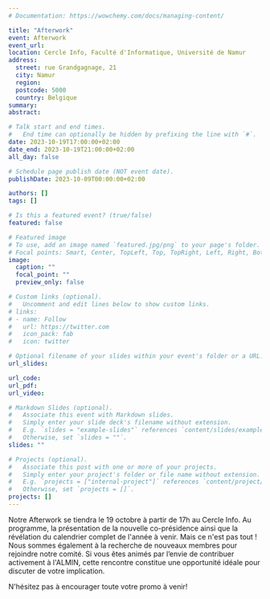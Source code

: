 ```yaml
---
# Documentation: https://wowchemy.com/docs/managing-content/

title: "Afterwork"
event: Afterwork
event_url: 
location: Cercle Info, Faculté d'Informatique, Université de Namur
address:
  street: rue Grandgagnage, 21
  city: Namur
  region:
  postcode: 5000
  country: Belgique
summary:
abstract:

# Talk start and end times.
#   End time can optionally be hidden by prefixing the line with `#`.
date: 2023-10-19T17:00:00+02:00
date_end: 2023-10-19T21:00:00+02:00 
all_day: false

# Schedule page publish date (NOT event date).
publishDate: 2023-10-09T00:00:00+02:00

authors: []
tags: []

# Is this a featured event? (true/false)
featured: false

# Featured image
# To use, add an image named `featured.jpg/png` to your page's folder. 
# Focal points: Smart, Center, TopLeft, Top, TopRight, Left, Right, BottomLeft, Bottom, BottomRight.
image:
  caption: ""
  focal_point: ""
  preview_only: false

# Custom links (optional).
#   Uncomment and edit lines below to show custom links.
# links:
# - name: Follow
#   url: https://twitter.com
#   icon_pack: fab
#   icon: twitter

# Optional filename of your slides within your event's folder or a URL.
url_slides:

url_code:
url_pdf:
url_video:

# Markdown Slides (optional).
#   Associate this event with Markdown slides.
#   Simply enter your slide deck's filename without extension.
#   E.g. `slides = "example-slides"` references `content/slides/example-slides.md`.
#   Otherwise, set `slides = ""`.
slides: ""

# Projects (optional).
#   Associate this post with one or more of your projects.
#   Simply enter your project's folder or file name without extension.
#   E.g. `projects = ["internal-project"]` references `content/project/deep-learning/index.md`.
#   Otherwise, set `projects = []`.
projects: []
---
```


Notre Afterwork se tiendra le 19 octobre à partir de 17h au Cercle Info. Au programme, la présentation de la nouvelle co-présidence ainsi que la révélation du calendrier complet de l'année à venir. Mais ce n'est pas tout ! Nous sommes également à la recherche de nouveaux membres pour rejoindre notre comité. Si vous êtes animés par l’envie de contribuer activement à l'ALMIN, cette rencontre constitue une opportunité idéale pour discuter de votre implication.

N'hésitez pas à encourager toute votre promo à venir!
